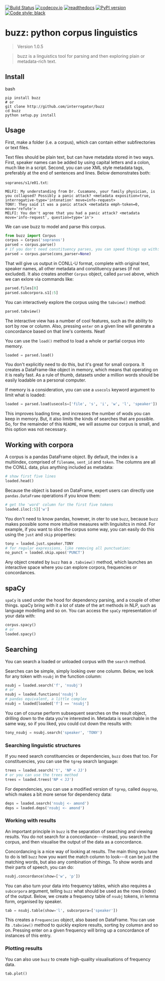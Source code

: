 [![Build Status](https://travis-ci.org/interrogator/buzz.svg?branch=master)](https://travis-ci.org/interrogator/buzz)
[![codecov.io](https://codecov.io/gh/interrogator/buzz/branch/master/graph/badge.svg)](https://codecov.io/gh/interrogator/buzz)
[![readthedocs](https://readthedocs.org/projects/buzz/badge/?version=latest)](https://readthedocs.org/projects/buzz)
[![PyPI version](https://badge.fury.io/py/buzz.svg)](https://badge.fury.io/py/buzz)
[![Code style: black](https://img.shields.io/badge/code%20style-black-000000.svg)](https://github.com/python/black)

# buzz: python corpus linguistics

<!--- Don't edit the version line below manually. Let bump2version do it for you. -->
> Version 1.0.5

> buzz is a linguistics tool for parsing and then exploring plain or metadata-rich text.

## Install

bash
```
pip install buzz
# or
git clone http://github.com/interrogator/buzz
cd buzz
python setup.py install
```

## Usage

First, make a folder (i.e. a corpus), which can contain either subfirectories or text files.

Text files should be plain text, but can have metadata stored in two ways. First, speaker names can be added by using capital letters and a colon, much like in a script. Second, you can use XML style metadata tags, preferably at the end of sentences and lines. Below demonstrates both:

`sopranos/s1/e01.txt`:

```
MELFI: My understanding from Dr. Cusamano, your family physician, is you collapsed? Possibly a panic attack? <metadata exposition=true, interrogative-type='intonation' move=info-request>
TONY: They said it was a panic attack <metadata emph-token=0, move='refute'>
MELFI: You don't agree that you had a panic attack? <metadata move='info-request', question=type='in'>
```

We can use buzz to model and parse this corpus.


```python
from buzz import Corpus
corpus = Corpus('sopranos')
parsed = corpus.parse()
# if you don't need constituency parses, you can speed things up with:
parsed = corpus.parse(cons_parser=None)
```

That will give us output in CONLL-U format, complete with original text, speaker names, all other metadata and constituency parses (if not excluded). It also creates another `Corpus` object, called `parsed` above, which we can exlore via commands like:

```python
parsed.files[0]
parsed.subcorpora.s1[:5]
```

You can interactively explore the corpus using the `tabview()` method:

```python
parsed.tabview()
```

The interactive view has a number of cool features, such as the ability to sort by row or column. Also, pressing `enter` on a given line will generate a concordance based on that line's contents. Neat!

You can use the `load()` method to load a whole or partial corpus into memory.

```python
loaded = parsed.load()
```

You don't explicitly need to do this, but it's great for small corpora. It creates a DataFrame-like object in memory, which means that operating on it is really fast. As a rule of thumb, datasets under a million words should be easily loadable on a personal computer.

If memory is a consideration, you can use a `usecols` keyword argument to limit what is loaded:

```python
loaded = parsed.load(usecols=['file', 's', 'i', 'w', 'l', 'speaker'])
```

This improves loading time, and increases the number of wods you can keep in memory. But, it also limits the kinds of searches that are possible. So, for the remainder of this `README`, we will assume our corpus is small, and this option was not necessary.

## Working with corpora

A corpus is a pandas DataFrame object. By default, the index is a multiindex, comprised of `filename`, `sent_id` and `token`. The columns are all the CONLL data, plus anything included as metadata:

```python
# show first five lines
loaded.head()
```

Because the object is based on DataFrame, expert users can directly use `pandas.DataFrame` operations if you know them:

```python
# get the 'word' column for the first five tokens
loaded.iloc[:5]['w']
```

You don't need to know pandas, however, in oter to use `buzz`, because `buzz` makes possible some more intuitive measures with linguisitcs in mind. For example, if you want to slice the corpus some way, you can easily do this using the `just` and `skip` properties:

```python
tony = loaded.just.speaker.TONY
# for regular expressions, like removing all punctuation:
no_punct = loaded.skip.xpos('PUNCT')
```

Any object created by `buzz` has a `.tabview()` method, which launches an interactive space where you can explore corpora, frequencies or concordances.

## spaCy

`spaCy` is used under the hood for dependency parsing, and a couple of other things. spaCy bring with it a lot of state of the art methods in NLP, such as language modelling and so on. You can access the `spaCy` representation of your data with:

```python
corpus.spacy()
# or
loaded.spacy()
```

## Searching

You can search a loaded or unloaded corpus with the `search` method.

Searches can be simple, simply looking over one column. Below, we look for any token with `nsubj` in the function column:


```python
nsubj = loaded.search('f', 'nsubj')
# or
nsubj = loaded.functions('nsubj')
# pandas equivalent, a little complex
nsubj = loaded[loaded['f'] == 'nsubj']
```

You can of course perform subsequent searches on the result object, drilling down to the data you're interested in. Metadata is searchable in the same way, so if you liked, you could cut down the results with:

```python
tony_nsubj = nsubj.search('speaker', 'TONY')
```

### Searching linguistic structures

If you need search constituencies or dependencies, `buzz` does that too. For constituencies, you can use the `tgrep` search language:

```python
trees = loaded.search('t', 'NP < JJ')
# or you can use the trees method
trees = loaded.trees('NP < JJ') 
```

For dependencies, you can use a modified version of `tgrep`, called `depgrep`, which makes a bit more sense for dependency data:

```python
deps = loaded.search('nsubj <- amond')
deps = loaded.deps('nsubj <- amond')
```

### Working with results

An important principle in `buzz` is the separation of searching and viewing results. You do not search for a concordance---instead, you search the corpus, and then visualise the output of the data as a concordance.

Concordancing is a nice way of looking at results. The main thing you have to do is tell `buzz` how you want the match column to look---it can be just the matching words, but also any combination of things. To show words and their parts of speech, you can do:

```python
nsubj.concordance(show=['w', 'p'])
```

You can also turn your data into frequency tables, which also requires a `subcorpora` argument, telling `buzz` what should be used as the rows (index) of the output. Below, we create a frequency table of `nsubj` tokens, in lemma form, organised by speaker.

```python
tab = nsubj.table(show='l', subcorpora=['speaker'])
```

This creates a `Frequencies` object, also based on DataFrame. You can use its `.tabview()` method to quickly explore results, sorting by columsn and so on. Pressing enter on a given frequency will bring up a concordance of instances of this entry.

### Plotting results

You can also use `buzz` to create high-quality visualisations of frequency data.

```python
tab.plot()
```